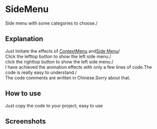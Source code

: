 # SideMenu
Side menu with some categories to choose./<br>
## Explanation
Just Imitate the effects of [ContextMenu](https://github.com/Yalantis/Context-Menu.Android)  and[Side Menu](https://github.com/Yalantis/Side-Menu.Android)/<br>Click the lefttop button to show the left side menu./<br>
click the righttop button to show the left side menu./<br>
I have achieved the animation effects with only a few lines of code.The code is really easy to understand./<br>The code comments are written in Chinese.Sorry about that.
## How to use
Just copy the code to your project, easy to use
## Screenshots



